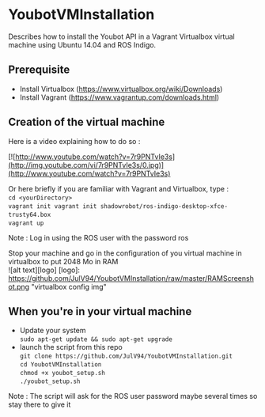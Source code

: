 # YoubotVMInstallation
Describes how to install the Youbot API in a Vagrant Virtualbox virtual machine using Ubuntu 14.04 and ROS Indigo.

## Prerequisite
* Install Virtualbox (https://www.virtualbox.org/wiki/Downloads)
* Install Vagrant (https://www.vagrantup.com/downloads.html)

## Creation of the virtual machine
Here is a video explaining how to do so :  

[![http://www.youtube.com/watch?v=7r9PNTvIe3s](http://img.youtube.com/vi/7r9PNTvIe3s/0.jpg)](http://www.youtube.com/watch?v=7r9PNTvIe3s)  

Or here briefly if you are familiar with Vagrant and Virtualbox, type :  
`cd <yourDirectory>`  
`vagrant init vagrant init shadowrobot/ros-indigo-desktop-xfce-trusty64.box`  
`vagrant up`  

Note : Log in using the ROS user with the password ros  

Stop your machine and go in the configuration of you virtual machine in virtualbox to put 2048 Mo in RAM  
![alt text][logo]
[logo]: https://github.com/JulV94/YoubotVMInstallation/raw/master/RAMScreenshot.png "virtualbox config img"

## When you're in your virtual machine
* Update your system  
`sudo apt-get update && sudo apt-get upgrade`
* launch the script from this repo  
`git clone https://github.com/JulV94/YoubotVMInstallation.git`  
`cd YoubotVMInstallation`  
`chmod +x youbot_setup.sh`  
`./youbot_setup.sh`  

Note : The script will ask for the ROS user password maybe several times so stay there to give it
